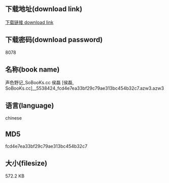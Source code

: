 ## 下载地址(download link)
[下载链接 download link](https://voluble-croquembouche-d321dc.netlify.app/?s=%E5%A3%B0%E8%89%B2%E9%87%8E%E8%AE%B0_SoBooKs.cc+%E4%BE%AF%E7%A3%8A+%5B%E4%BE%AF%E7%A3%8A%2C+SoBooKs.cc%5D__5538424_fcd4e7ea33bf29c79ae313bc454b32c7.azw3)

## 下载密码(download password)
8078

## 名称(book name)
声色野记_SoBooKs.cc 侯磊 [侯磊, SoBooKs.cc]__5538424_fcd4e7ea33bf29c79ae313bc454b32c7.azw3.azw3

## 语言(language)
chinese

## MD5
fcd4e7ea33bf29c79ae313bc454b32c7

## 大小(filesize)
572.2 KB
